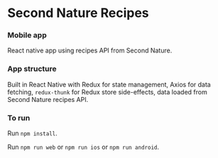 # Second Nature Recipes

### Mobile app

React native app using recipes API from Second Nature.

### App structure
Built in React Native with Redux for state management, Axios for data fetching, `redux-thunk` for Redux store side-effects, data loaded from Second Nature recipes API.

### To run

Run `npm install`.

Run `npm run web` or `npm run ios` or `npm run android`.
